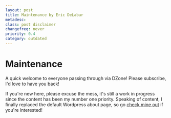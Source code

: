```yaml
---
layout: post
title: Maintenance by Eric DeLabar
metadesc: 
class: post disclaimer
changefreq: never
priority: 0.4
category: outdated
---
```

<h1>Maintenance</h1>
<p>A quick welcome to everyone passing through via DZone!  Please subscribe, I'd love to have you&nbsp;back!</p>
<p>If you're new here, please excuse the mess, it's still a work in progress since the content has been my number one priority.  Speaking of content, I finally replaced the default Wordpress about page, so go <a href="http://www.ericdelabar.com/about">check mine out</a> if you're&nbsp;interested!</p>